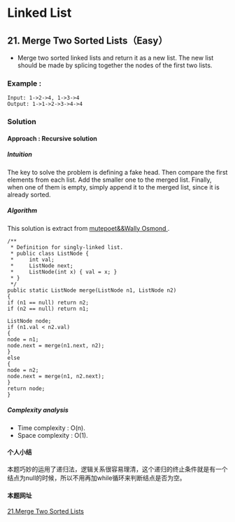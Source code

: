 # Linked List #
## 21. Merge Two Sorted Lists（Easy） ##
- Merge two sorted linked lists and return it as a new list. The new list should be made by splicing together the nodes of the first two lists.
### Example : ###
	Input: 1->2->4, 1->3->4
	Output: 1->1->2->3->4->4
### Solution ###
#### Approach : Recursive solution ####
##### Intuition #####
The key to solve the problem is defining a fake head. Then compare the first elements from each list. Add the smaller one to the merged list. Finally, when one of them is empty, simply append it to the merged list, since it is already sorted.
##### Algorithm #####

This solution is extract from [ mutepoet&&Wally Osmond ](https://www.programcreek.com/2012/12/leetcode-merge-two-sorted-lists-java/).

	/**
	 * Definition for singly-linked list.
	 * public class ListNode {
	 *     int val;
	 *     ListNode next;
	 *     ListNode(int x) { val = x; }
	 * }
	 */
	public static ListNode merge(ListNode n1, ListNode n2)
	{
	if (n1 == null) return n2;
	if (n2 == null) return n1;
	
	ListNode node;
	if (n1.val < n2.val)
	{
	node = n1; 
	node.next = merge(n1.next, n2);
	}
	else
	{
	node = n2;
	node.next = merge(n1, n2.next);
	}
	return node;
	}

##### Complexity analysis #####
- Time  complexity : O(n). 
- Space complexity : O(1). 
#### 个人小结 ####
本题巧妙的运用了递归法，逻辑关系很容易理清，这个递归的终止条件就是有一个结点为null的时候，所以不用再加while循环来判断结点是否为空。
#### 本题网址 ####
[21.Merge Two Sorted Lists](https://leetcode.com/problems/merge-two-sorted-lists/)

